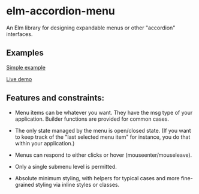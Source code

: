 # elm-accordion-menu

An Elm library for designing expandable menus or other "accordion" interfaces.

## Examples

[Simple example](https://github.com/ericgj/elm-accordion-menu/blob/master/examples/Simple.elm)

[Live demo](https://ericgj.github.io/elm-accordion-menu/)


## Features and constraints:

  - Menu items can be whatever you want. They have the msg type of your
    application. Builder functions are provided for common cases.

  - The only state managed by the menu is open/closed state. (If you want
    to keep track of the "last selected menu item" for instance, you do that
    within your application.)

  - Menus can respond to either clicks or hover (mouseenter/mouseleave).

  - Only a single submenu level is permitted. 

  - Absolute minimum styling, with helpers for typical cases and more fine-
    grained styling via inline styles or classes.


